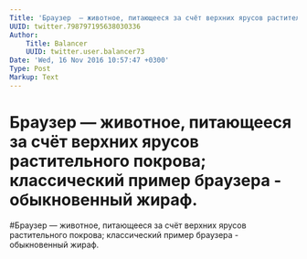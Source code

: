 ```yaml
---
Title: 'Браузер  — животное, питающееся за счёт верхних ярусов растительного покрова; классический пример браузера - обыкновенный жираф.'
UUID: twitter.798797195638030336
Author:
    Title: Balancer
    UUID: twitter.user.balancer73
Date: 'Wed, 16 Nov 2016 10:57:47 +0300'
Type: Post
Markup: Text
---
```


# Браузер  — животное, питающееся за счёт верхних ярусов растительного покрова; классический пример браузера - обыкновенный жираф.

#Браузер  — животное, питающееся за счёт верхних ярусов
растительного покрова; классический пример браузера -
обыкновенный жираф.